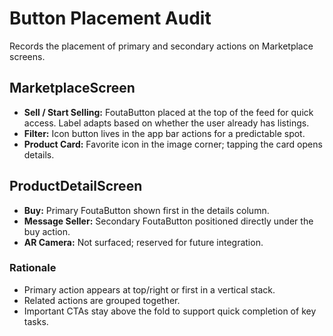 # Button Placement Audit

Records the placement of primary and secondary actions on Marketplace screens.

## MarketplaceScreen

- **Sell / Start Selling:** FoutaButton placed at the top of the feed for quick access. Label adapts based on whether the user already has listings.
- **Filter:** Icon button lives in the app bar actions for a predictable spot.
- **Product Card:** Favorite icon in the image corner; tapping the card opens details.

## ProductDetailScreen

- **Buy:** Primary FoutaButton shown first in the details column.
- **Message Seller:** Secondary FoutaButton positioned directly under the buy action.
- **AR Camera:** Not surfaced; reserved for future integration.

### Rationale

- Primary action appears at top/right or first in a vertical stack.
- Related actions are grouped together.
- Important CTAs stay above the fold to support quick completion of key tasks.

